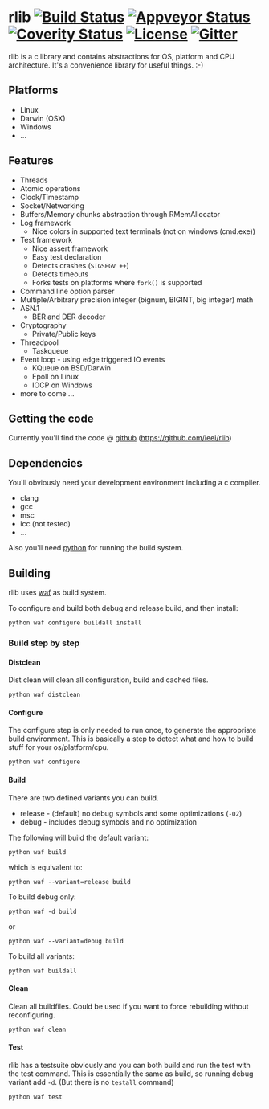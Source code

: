 rlib [![Build Status](https://travis-ci.org/ieei/rlib.svg?branch=master)](https://travis-ci.org/ieei/rlib) [![Appveyor Status](https://ci.appveyor.com/api/projects/status/github/ieei/rlib?branch=master&svg=true)](https://ci.appveyor.com/project/ieei/rlib) [![Coverity Status](https://scan.coverity.com/projects/6732/badge.svg)](https://scan.coverity.com/projects/ieei-rlib) [![License](https://img.shields.io/badge/license-LGPL-blue.svg)](https://github.com/ieei/rlib/blob/master/LICENSE) [![Gitter](https://badges.gitter.im/rliborg/Lobby.svg)](https://gitter.im/rliborg/Lobby?utm_source=badge&utm_medium=badge&utm_campaign=pr-badge)
========
rlib is a c library and contains abstractions for OS, platform and CPU architecture.
It's a convenience library for useful things. :-)

Platforms
--------
* Linux
* Darwin (OSX)
* Windows
* ...

Features
--------
* Threads
* Atomic operations
* Clock/Timestamp
* Socket/Networking
* Buffers/Memory chunks abstraction through RMemAllocator
* Log framework
  * Nice colors in supported text terminals (not on windows (cmd.exe))
* Test framework
  * Nice assert framework
  * Easy test declaration
  * Detects crashes (`SIGSEGV ++`)
  * Detects timeouts
  * Forks tests on platforms where `fork()` is supported
* Command line option parser
* Multiple/Arbitrary precision integer (bignum, BIGINT, big integer) math
* ASN.1
  * BER and DER decoder
* Cryptography
  * Private/Public keys
* Threadpool
  * Taskqueue
* Event loop - using edge triggered IO events
  * KQueue on BSD/Darwin
  * Epoll on Linux
  * IOCP on Windows
* more to come ...

Getting the code
--------
Currently you'll find the code @ [github](https://github.com/ieei/rlib) (https://github.com/ieei/rlib)

Dependencies
--------
You'll obviously need your development environment including a c compiler.
* clang
* gcc
* msc
* icc (not tested)
* ...

Also you'll need [python](https://www.python.org) for running the build system.

Building
--------
rlib uses [waf](https://waf.io) as build system.

To configure and build both debug and release build, and then install:
```
python waf configure buildall install
```

### Build step by step

#### Distclean
Dist clean will clean all configuration, build and cached files.
```
python waf distclean
```

#### Configure
The configure step is only needed to run once, to generate the appropriate build environment.
This is basically a step to detect what and how to build stuff for your os/platform/cpu.
```
python waf configure
```

#### Build
There are two defined variants you can build.
* release - (default) no debug symbols and some optimizations (`-O2`)
* debug - includes debug symbols and no optimization

The following will build the default variant:
```
python waf build
```
which is equivalent to:
```
python waf --variant=release build
```
To build debug only:
```
python waf -d build
```
or
```
python waf --variant=debug build
```
To build all variants:
```
python waf buildall
```

#### Clean
Clean all buildfiles. Could be used if you want to force rebuilding without reconfiguring.
```
python waf clean
```

#### Test
rlib has a testsuite obviously and you can both build and run the test with the test command. This is essentially the
same as build, so running debug variant add `-d`. (But there is no `testall` command)
```
python waf test
```

